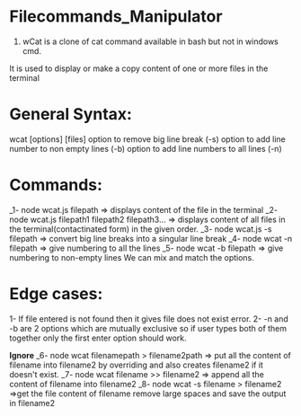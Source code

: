 # Filecommands_Manipulator

1. wCat is a clone of cat command available in bash but not in windows cmd.

It is used to display or make a copy content of one or more files in the terminal 


# General Syntax:
wcat [options] [files]
option to remove big line break (-s)
option to add line number to non empty lines (-b)
option to add line numbers to all lines (-n) 

# Commands:
_1- node wcat.js filepath => displays content of the file in the terminal 
_2- node wcat.js filepath1 filepath2 filepath3... => displays content of all files in the terminal(contactinated form) in the given order.
_3- node wcat.js -s filepath => convert big line breaks into a singular line break
_4- node wcat -n filepath => give numbering to all the lines 
_5- node wcat -b filepath => give numbering to non-empty lines
We can mix and match the options.


# Edge cases:
1- If file entered is not found then it gives file does not exist error.
2- -n and -b are 2 options which are mutually exclusive so if user types both of them together only the first enter option should work.



**Ignore**
_6- node wcat filenamepath > filename2path => put all the content of filename into filename2 by overriding and also creates filename2 if it doesn't exist.
_7- node wcat filename >> filename2 => append all the content of filename into filename2
_8- node wcat -s filename > filename2 =>get the file content of filename remove large spaces and save the output in filename2
